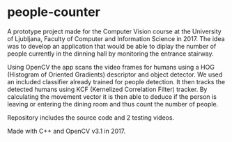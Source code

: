 # people-counter

A prototype project made for the Computer Vision course at the University of Ljubljana, Faculty of Computer and Information Science in 2017. 
The idea was to develop an application that would be able to diplay the number of people currently in the dinning hall by monitoring the entrance stairway. 

Using OpenCV the app scans the video frames for humans using a HOG (Histogram of Oriented Gradients) descriptor and object detector. We used an included classifier already trained for people detection. It then tracks the detected humans using KCF (Kernelized Correlation Filter) tracker. By calculating the movement vector it is then able to deduce if the person is leaving or entering the dining room and thus count the number of people.

Repository includes the source code and 2 testing videos.

Made with C++ and OpenCV v3.1 in 2017.
